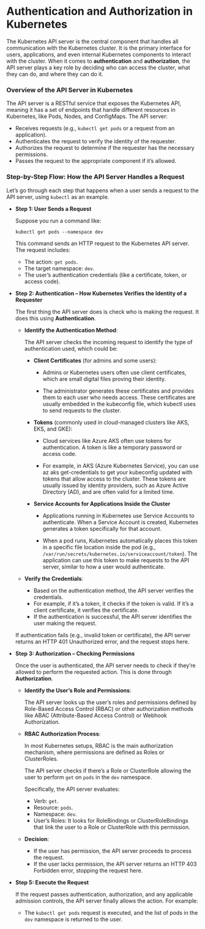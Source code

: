 # Authentication and Authorization in Kubernetes

The Kubernetes API server is the central component that handles all communication with the Kubernetes cluster. It is the primary interface for users, applications, and even internal Kubernetes components to interact with the cluster. When it comes to **authentication** and **authorization**, the API server plays a key role by deciding who can access the cluster, what they can do, and where they can do it.

### Overview of the API Server in Kubernetes

The API server is a RESTful service that exposes the Kubernetes API, meaning it has a set of endpoints that handle different resources in Kubernetes, like Pods, Nodes, and ConfigMaps. The API server:

- Receives requests (e.g., ```kubectl get pods``` or a request from an application).
- Authenticates the request to verify the identity of the requester.
- Authorizes the request to determine if the requester has the necessary permissions.
- Passes the request to the appropriate component if it’s allowed.

### Step-by-Step Flow: How the API Server Handles a Request

Let’s go through each step that happens when a user sends a request to the API server, using ```kubectl``` as an example.

- **Step 1: User Sends a Request**

  Suppose you run a command like:

  ```kubectl get pods --namespace dev```

  This command sends an HTTP request to the Kubernetes API server. The request includes:
  - The action: ```get pods```.
  - The target namespace: ```dev```.
  - The user’s authentication credentials (like a certificate, token, or access code).

- **Step 2: Authentication – How Kubernetes Verifies the Identity of a Requester**

  The first thing the API server does is check who is making the request. It does this using **Authentication**.

  - **Identify the Authentication Method**:

    The API server checks the incoming request to identify the type of authentication used, which could be:

    - **Client Certificates** (for admins and some users):

      - Admins or Kubernetes users often use client certificates, which are small digital files proving their identity.
     
      - The administrator generates these certificates and provides them to each user who needs access. These certificates are usually embedded in the kubeconfig file, which kubectl uses to send requests to the cluster.

    - **Tokens** (commonly used in cloud-managed clusters like AKS, EKS, and GKE):

      - Cloud services like Azure AKS often use tokens for authentication. A token is like a temporary password or access code.
     
      - For example, in AKS (Azure Kubernetes Service), you can use az aks get-credentials to get your kubeconfig updated with tokens that allow access to the cluster. These tokens are usually issued by identity providers, such as Azure Active Directory (AD), and are often valid for a limited time.
     
    - **Service Accounts for Applications Inside the Cluster**

      - Applications running in Kubernetes use Service Accounts to authenticate. When a Service Account is created, Kubernetes generates a token specifically for that account.
     
      - When a pod runs, Kubernetes automatically places this token in a specific file location inside the pod (e.g., ```/var/run/secrets/kubernetes.io/serviceaccount/token```). The application can use this token to make requests to the API server, similar to how a user would authenticate.

  - **Verify the Credentials**:

    - Based on the authentication method, the API server verifies the credentials.
    - For example, if it’s a token, it checks if the token is valid. If it’s a client certificate, it verifies the certificate.
    - If the authentication is successful, the API server identifies the user making the request.

  If authentication fails (e.g., invalid token or certificate), the API server returns an HTTP 401 Unauthorized error, and the request stops here.

- **Step 3: Authorization – Checking Permissions**

  Once the user is authenticated, the API server needs to check if they’re allowed to perform the requested action. This is done through **Authorization**.

  - **Identify the User’s Role and Permissions**:

    The API server looks up the user’s roles and permissions defined by Role-Based Access Control (RBAC) or other authorization methods like ABAC (Attribute-Based Access Control) or Webhook Authorization.

  - **RBAC Authorization Process**:

    In most Kubernetes setups, RBAC is the main authorization mechanism, where permissions are defined as Roles or ClusterRoles.

    The API server checks if there’s a Role or ClusterRole allowing the user to perform ```get``` on ```pods``` in the ```dev``` namespace.

    Specifically, the API server evaluates:

    - Verb: ```get```.
    - Resource: ```pods```.
    - Namespace: ```dev```.
    - User’s Roles: It looks for RoleBindings or ClusterRoleBindings that link the user to a Role or ClusterRole with this permission.
   
  - **Decision**:

    - If the user has permission, the API server proceeds to process the request.
    - If the user lacks permission, the API server returns an HTTP 403 Forbidden error, stopping the request here.
   
- **Step 5: Execute the Request**

  If the request passes authentication, authorization, and any applicable admission controls, the API server finally allows the action. For example:
  
  - The ```kubectl get pods``` request is executed, and the list of pods in the ```dev``` namespace is returned to the user.
